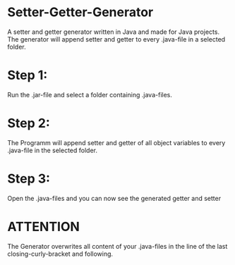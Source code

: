 # Setter-Getter-Generator
A setter and getter generator written in Java and made for Java projects. The generator will append setter and getter to every .java-file in a selected folder.


# Step 1:
Run the .jar-file and select a folder containing .java-files.

# Step 2:
The Programm will append setter and getter of all object variables to every .java-file in the selected folder.

# Step 3:
Open the .java-files and you can now see the generated getter and setter

# ATTENTION
The Generator overwrites all content of your .java-files in the line of the last closing-curly-bracket and following.
